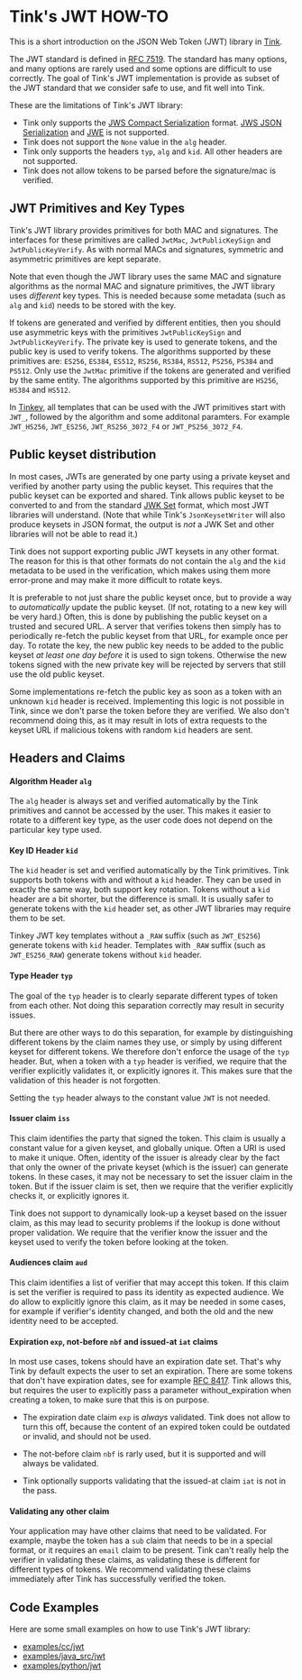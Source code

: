 # Tink's JWT HOW-TO

This is a short introduction on the JSON Web Token (JWT) library in
[Tink](https://github.com/google/tink).

The JWT standard is defined in
[RFC 7519](https://datatracker.ietf.org/doc/html/rfc7519). The standard has many
options, and many options are rarely used and some options are difficult to use
correctly. The goal of Tink's JWT implementation is provide as subset of the JWT
standard that we consider safe to use, and fit well into Tink.

These are the limitations of Tink's JWT library:

-   Tink only supports the
    [JWS Compact Serialization](https://datatracker.ietf.org/doc/html/rfc7515#section-3.1)
    format.
    [JWS JSON Serialization](https://datatracker.ietf.org/doc/html/rfc7515#section-3.2)
    and [JWE](https://datatracker.ietf.org/doc/html/rfc7516) is not supported.
-   Tink does not support the `None` value in the `alg` header.
-   Tink only supports the headers `typ`, `alg` and `kid`. All other headers are
    not supported.
-   Tink does not allow tokens to be parsed before the signature/mac is
    verified.

## JWT Primitives and Key Types

Tink's JWT library provides primitives for both MAC and signatures. The
interfaces for these primitives are called `JwtMac`, `JwtPublicKeySign` and
`JwtPublicKeyVerify`. As with normal MACs and signatures, symmetric and
asymmetric primitives are kept separate.

Note that even though the JWT library uses the same MAC and signature algorithms
as the normal MAC and signature primitives, the JWT library
uses *different* key types. This is needed because some metadata (such as `alg`
and `kid`) needs to be stored with the key.

If tokens are generated and verified by different entities, then you should use
asymmetric keys with the primitives `JwtPublicKeySign` and `JwtPublicKeyVerify`.
The private key is used to generate tokens, and the public key is used to
verify tokens. The algorithms supported by these primitives are: `ES256`,
`ES384`, `ES512`, `RS256`, `RS384`, `RS512`, `PS256`, `PS384` and `PS512`. Only
use the `JwtMac` primitive if the tokens are generated and verified by the same
entity. The algorithms supported by this primitive are `HS256`, `HS384` and
`HS512`.

In [Tinkey](TINKEY.md), all templates that can be used with the JWT primitives
start with `JWT_`, followed by the algorithm and some additonal paramters. For
example `JWT_HS256`, `JWT_ES256`, `JWT_RS256_3072_F4` or `JWT_PS256_3072_F4`.

## Public keyset distribution

In most cases, JWTs are generated by one party using a private keyset and
verified by another party using the public keyset. This requires that the public
keyset can be exported and shared. Tink allows public keyset to be converted to
and from the standard
[JWK Set](https://datatracker.ietf.org/doc/html/rfc7517#section-5) format, which
most JWT libraries will understand. (Note that while Tink's `JsonKeysetWriter`
will also produce keysets in JSON format, the output is *not* a JWK Set and
other libraries will not be able to read it.)

Tink does not support exporting public JWT keysets in any other format. The
reason for this is that other formats do not contain the `alg` and the `kid`
metadata to be used in the verification, which makes using them more error-prone
and may make it more difficult to rotate keys.

It is preferable to not just share the public keyset once, but to provide a way
to *automatically* update the public keyset. (If not, rotating to a new key will
be very hard.) Often, this is done by publishing the public keyset on a trusted
and secured URL. A server that verifies tokens then simply has to periodically
re-fetch the public keyset from that URL, for example once per day. To rotate
the key, the new public key needs to be added to the public keyset *at least one
day before* it is used to sign tokens. Otherwise the new tokens signed with the
new private key will be rejected by servers that still use the old public keyset.

Some implementations re-fetch the public key as soon as a token with an unknown
`kid` header is received. Implementing this logic is not possible in Tink, since
we don't parse the token before they are verified. We also don't recommend doing
this, as it may result in lots of extra requests to the keyset URL if malicious
tokens with random `kid` headers are sent.

## Headers and Claims

#### Algorithm Header `alg`

The `alg` header is always set and verified automatically by the Tink primitives
and cannot be accessed by the user. This makes it easier to rotate to a
different key type, as the user code does not depend on the particular key type
used.

#### Key ID Header `kid`

The `kid` header is set and verified automatically by the Tink primitives. Tink
supports both tokens with and without a `kid` header. They can be used in
exactly the same way, both support key rotation. Tokens without a `kid` header
are a bit shorter, but the difference is small. It is usually safer to generate
tokens with the `kid` header set, as other JWT libraries may require them to be
set.

Tinkey JWT key templates without a `_RAW` suffix (such as `JWT_ES256`) generate
tokens with `kid` header. Templates with `_RAW` suffix (such as `JWT_ES256_RAW`)
generate tokens without `kid` header.

#### Type Header `typ`

The goal of the `typ` header is to clearly separate different types of token
from each other. Not doing this separation correctly may result in security
issues.

But there are other ways to do this separation, for example by distinguishing
different tokens by the claim names they use, or simply by using different
keyset for different tokens. We therefore don't enforce the usage of the `typ`
header. But, when a token with a `typ` header is verified, we require that the
verifier explicitly validates it, or explicitly ignores it. This makes sure that
the validation of this header is not forgotten.

Setting the `typ` header always to the constant value `JWT` is not needed.

#### Issuer claim `iss`

This claim identifies the party that signed the token. This claim is usually a
constant value for a given keyset, and globally unique. Often a URI is used to
make it unique. Often, identity of the issuer is already clear by the fact that
only the owner of the private keyset (which is the issuer) can generate tokens.
In these cases, it may not be necessary to set the issuer claim in the token.
But if the issuer claim is set, then we require that the verifier explicitly
checks it, or explicitly ignores it.

Tink does not support to dynamically look-up a keyset based on the issuer claim,
as this may lead to security problems if the lookup is done without proper
validation. We require that the verifier know the issuer and the keyset used to
verify the token before looking at the token.

#### Audiences claim `aud`

This claim identifies a list of verifier that may accept this token. If this
claim is set the verifier is required to pass its identity as expected
audience. We do allow to explicitly ignore this claim, as it may be needed in
some cases, for example if verifier's identity changed, and both the old
and the new identity need to be accepted.

#### Expiration `exp`, not-before `nbf` and issued-at `iat` claims

In most use cases, tokens should have an expiration date set. That's why Tink
by default expects the user to set an expiration. There are some tokens that
don't have expiration dates, see for example
[RFC 8417](https://datatracker.ietf.org/doc/html/rfc8417). Tink allows this,
but requires the user to explicitly pass a parameter without_expiration when
creating a token, to make sure that this is on purpose.

*   The expiration date claim `exp` is *always* validated. Tink does not allow
    to turn this off, because the content of an expired token could be outdated
    or invalid, and should not be used.

*   The not-before claim `nbf` is rarly used, but it is supported and will
    always be validated.

*   Tink optionally supports validating that the issued-at claim `iat` is not in
    the pass.

#### Validating any other claim

Your application may have other claims that need to be validated. For example,
maybe the token has a `sub` claim that needs to be in a special format, or it
requires an `email` claim to be present. Tink can't really help the verifier in
validating these claims, as validating these is different for different types of
tokens. We recommend validating these claims immediately after Tink has
successfully verified the token.

## Code Examples

Here are some small examples on how to use Tink's JWT library:

* [examples/cc/jwt](https://github.com/google/tink/tree/master/cc/examples/jwt)
* [examples/java_src/jwt](https://github.com/google/tink/tree/master/java_src/examples/jwt)
* [examples/python/jwt](https://github.com/google/tink/tree/master/python/examples/jwt)
